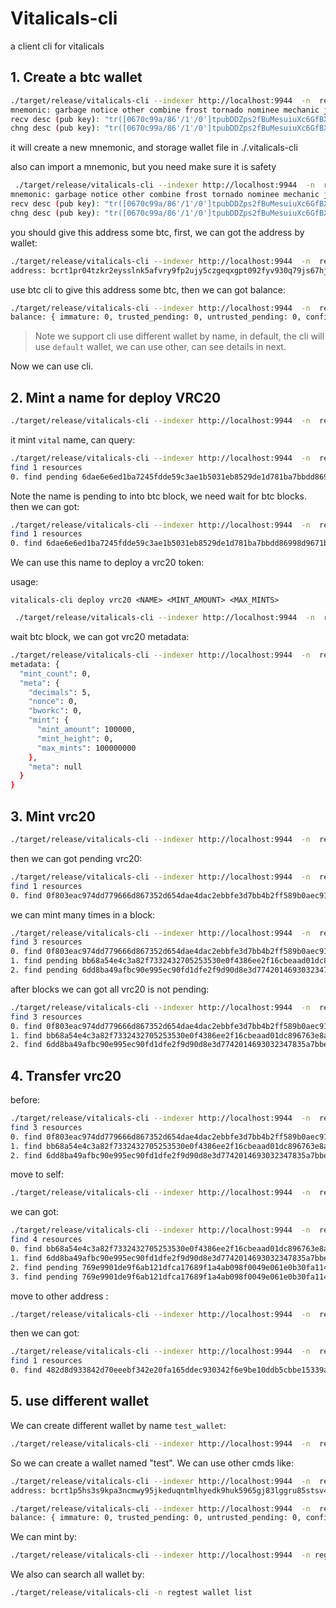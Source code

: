 # Vitalicals-cli
a client cli for vitalicals

## 1. Create a btc wallet

```bash
./target/release/vitalicals-cli --indexer http://localhost:9944  -n  regtest -e 10.1.1.84:50002 wallet create
mnemonic: garbage notice other combine frost tornado nominee mechanic jacket match hammer virtual
recv desc (pub key): "tr([0670c99a/86'/1'/0']tpubDDZps2fBuMesuiuXc6GfBXzFWXrFkPV8uAQ7zruqviUUtqsZrRgNY8nHM4pwUh2N7ycLniV1ny5fetHWvgzuUJjVj6pQahXVumyNNsfKZya/0/*)#0390358l"
chng desc (pub key): "tr([0670c99a/86'/1'/0']tpubDDZps2fBuMesuiuXc6GfBXzFWXrFkPV8uAQ7zruqviUUtqsZrRgNY8nHM4pwUh2N7ycLniV1ny5fetHWvgzuUJjVj6pQahXVumyNNsfKZya/1/*)#79qwvph8"
```

it will create a new mnemonic, and storage wallet file in ./.vitalicals-cli

also can import a mnemonic, but you need make sure it is safety

```bash
 ./target/release/vitalicals-cli --indexer http://localhost:9944  -n  regtest -e 10.1.1.84:50002 wallet import 'garbage notice other combine frost tornado nominee mechanic jacket match hammer virtual'
mnemonic: garbage notice other combine frost tornado nominee mechanic jacket match hammer virtual
recv desc (pub key): "tr([0670c99a/86'/1'/0']tpubDDZps2fBuMesuiuXc6GfBXzFWXrFkPV8uAQ7zruqviUUtqsZrRgNY8nHM4pwUh2N7ycLniV1ny5fetHWvgzuUJjVj6pQahXVumyNNsfKZya/0/*)#0390358l"
chng desc (pub key): "tr([0670c99a/86'/1'/0']tpubDDZps2fBuMesuiuXc6GfBXzFWXrFkPV8uAQ7zruqviUUtqsZrRgNY8nHM4pwUh2N7ycLniV1ny5fetHWvgzuUJjVj6pQahXVumyNNsfKZya/1/*)#79qwvph8"
```

you should give this address some btc, first, we can got the address by wallet:

```bash
./target/release/vitalicals-cli --indexer http://localhost:9944  -n  regtest -e 10.1.1.84:50002 wallet address
address: bcrt1pr04tzkr2eysslnk5afvry9fp2ujy5czgeqxgpt092fyv930q79js67hj48
```

use btc cli to give this address some btc, then we can got balance:

```bash
./target/release/vitalicals-cli --indexer http://localhost:9944  -n  regtest -e 10.1.1.84:50002 wallet balance
balance: { immature: 0, trusted_pending: 0, untrusted_pending: 0, confirmed: 10000000000 }
```

> Note we support cli use different wallet by name, in default, the cli will use `default` wallet, we can use other, can see details in next.

Now we can use cli.

## 2. Mint a name for deploy VRC20

```bash
./target/release/vitalicals-cli --indexer http://localhost:9944  -n  regtest -e 10.1.1.84:50002 mint name vital
```

it mint `vital` name, can query:

```bash
./target/release/vitalicals-cli --indexer http://localhost:9944  -n  regtest -e 10.1.1.84:50002 query resources
find 1 resources
0. find pending 6dae6e6ed1ba7245fdde59c3ae1b5031eb8529de1d781ba7bbdd86998d9671b1:0 contain with resource name(vital)
```

Note the name is pending to into btc block, we need wait for btc blocks. then we can got:

```bash
./target/release/vitalicals-cli --indexer http://localhost:9944  -n  regtest -e 10.1.1.84:50002 query resources
find 1 resources
0. find 6dae6e6ed1ba7245fdde59c3ae1b5031eb8529de1d781ba7bbdd86998d9671b1:0 contain with resource name(vital)
```

We can use this name to deploy a vrc20 token:

usage:

`vitalicals-cli deploy vrc20 <NAME> <MINT_AMOUNT> <MAX_MINTS>`

```bash
 ./target/release/vitalicals-cli --indexer http://localhost:9944  -n  regtest -e 10.1.1.84:50002 deploy vrc20 vital 100000 100000000
```

wait btc block, we can got vrc20 metadata:

```bash
./target/release/vitalicals-cli --indexer http://localhost:9944  -n  regtest -e 10.1.1.84:50002 query vrc20-metadata vital
metadata: {
  "mint_count": 0,
  "meta": {
    "decimals": 5,
    "nonce": 0,
    "bworkc": 0,
    "mint": {
      "mint_amount": 100000,
      "mint_height": 0,
      "max_mints": 100000000
    },
    "meta": null
  }
}
```

## 3. Mint vrc20

```bash
./target/release/vitalicals-cli --indexer http://localhost:9944  -n  regtest -e 10.1.1.84:50002 mint vrc20 vital
```

then we can got pending vrc20:

```bash
./target/release/vitalicals-cli --indexer http://localhost:9944  -n  regtest -e 10.1.1.84:50002 query resources           
find 1 resources
0. find 0f803eac974dd779666d867352d654dae4dac2ebbfe3d7bb4b2ff589b0aec916:0 contain with resource vrc20([vital,100000])
```

we can mint many times in a block:

```bash
./target/release/vitalicals-cli --indexer http://localhost:9944  -n  regtest -e 10.1.1.84:50002 query resources 
find 3 resources
0. find 0f803eac974dd779666d867352d654dae4dac2ebbfe3d7bb4b2ff589b0aec916:0 contain with resource vrc20([vital,100000])
1. find pending bb68a54e4c3a82f7332432705253530e0f4386ee2f16cbeaad01dc896763e8ad:0 contain with resource vrc20([vital,100000])
2. find pending 6dd8ba49afbc90e995ec90fd1dfe2f9d90d8e3d7742014693032347835a7bbe0:0 contain with resource vrc20([vital,100000])
```

after blocks we can got all vrc20 is not pending:

```bash
./target/release/vitalicals-cli --indexer http://localhost:9944  -n  regtest -e 10.1.1.84:50002 query resources
find 3 resources
0. find 0f803eac974dd779666d867352d654dae4dac2ebbfe3d7bb4b2ff589b0aec916:0 contain with resource vrc20([vital,100000])
1. find bb68a54e4c3a82f7332432705253530e0f4386ee2f16cbeaad01dc896763e8ad:0 contain with resource vrc20([vital,100000])
2. find 6dd8ba49afbc90e995ec90fd1dfe2f9d90d8e3d7742014693032347835a7bbe0:0 contain with resource vrc20([vital,100000])
```

## 4. Transfer vrc20

before:

```bash
./target/release/vitalicals-cli --indexer http://localhost:9944  -n  regtest -e 10.1.1.84:50002 query resources
find 3 resources
0. find 0f803eac974dd779666d867352d654dae4dac2ebbfe3d7bb4b2ff589b0aec916:0 contain with resource vrc20([vital,100000])
1. find bb68a54e4c3a82f7332432705253530e0f4386ee2f16cbeaad01dc896763e8ad:0 contain with resource vrc20([vital,100000])
2. find 6dd8ba49afbc90e995ec90fd1dfe2f9d90d8e3d7742014693032347835a7bbe0:0 contain with resource vrc20([vital,100000])
```

move to self:

```bash
./target/release/vitalicals-cli --indexer http://localhost:9944  -n  regtest -e 10.1.1.84:50002 move vrc20 vital 2000
```

we can got:

```bash
./target/release/vitalicals-cli --indexer http://localhost:9944  -n  regtest -e 10.1.1.84:50002 query resources      
find 4 resources
0. find bb68a54e4c3a82f7332432705253530e0f4386ee2f16cbeaad01dc896763e8ad:0 contain with resource vrc20([vital,100000])
1. find 6dd8ba49afbc90e995ec90fd1dfe2f9d90d8e3d7742014693032347835a7bbe0:0 contain with resource vrc20([vital,100000])
2. find pending 769e9901de9f6ab121dfca17689f1a4ab098f0049e061e0b30fa1141157a6648:0 contain with resource vrc20([vital,2000])
3. find pending 769e9901de9f6ab121dfca17689f1a4ab098f0049e061e0b30fa1141157a6648:1 contain with resource vrc20([vital,98000])
```

move to other address :

```bash
./target/release/vitalicals-cli --indexer http://localhost:9944  -n  regtest -e 10.1.1.84:50002 --to bcrt1py4zy879dj5d36xzjsl4yuvzgxss8u3ha7wkxvlkctp50xqppykhs7k0ezw move vrc20 vital 210000
```

then we can got:

```bash
./target/release/vitalicals-cli --indexer http://localhost:9944  -n  regtest -e 10.1.1.84:50002 query resources                                                                              
find 1 resources
0. find 482d8d933842d70eeebf342e20fa165ddec930342f6e9be10ddb5cbbe15339ab:1 contain with resource vrc20([vital,90000])
```

## 5. use different wallet

We can create different wallet by name `test_wallet`:

```bash
./target/release/vitalicals-cli --indexer http://localhost:9944  -n  regtest -e 10.1.1.84:50002 wallet create test_wallet
```

So we can create a wallet named "test". We can use other cmds like:

```bash
./target/release/vitalicals-cli --indexer http://localhost:9944  -n  regtest -e 10.1.1.84:50002 wallet address --wallet test_wallet
address: bcrt1p5hs3s9kpa3ncmwy95jkeduqntmlhyedk9huk5965gj83lggru85stsv4sd

./target/release/vitalicals-cli --indexer http://localhost:9944  -n  regtest -e 10.1.1.84:50002 wallet balance test_wallet
balance: { immature: 0, trusted_pending: 0, untrusted_pending: 0, confirmed: 100000000 }
```

We can mint by:

```bash
./target/release/vitalicals-cli --indexer http://localhost:9944  -n regtest -e 10.1.1.84:50002 --wallet test_wallet mint vrc20 vital
```

We also can search all wallet by:

```bash
./target/release/vitalicals-cli -n regtest wallet list
```
